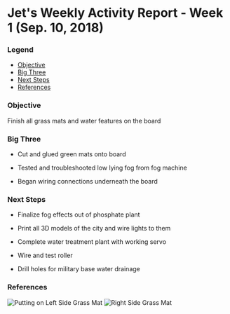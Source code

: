 # Jet's Weekly Activity Report - Week 1  (Sep. 10, 2018)
### Legend
- [Objective](#objective)
- [Big Three](#big-three)
- [Next Steps](#next-steps)
- [References](#references)

### Objective

Finish all grass mats and water features on the board

### Big Three

- Cut and glued green mats onto board

- Tested and troubleshooted low lying fog from fog machine

- Began wiring connections underneath the board

### Next Steps

- Finalize fog effects out of phosphate plant

- Print all 3D models of the city and wire lights to them

- Complete water treatment plant with working servo

- Wire and test roller

- Drill holes for military base water drainage

### References

![Putting on Left Side Grass Mat](Images/LeftSideGrass.jpg)
![Right Side Grass Mat](Images/RightSideGrass.jpg)
